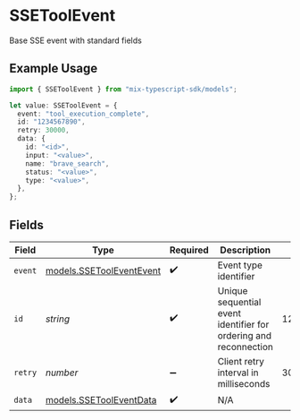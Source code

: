 # SSEToolEvent

Base SSE event with standard fields

## Example Usage

```typescript
import { SSEToolEvent } from "mix-typescript-sdk/models";

let value: SSEToolEvent = {
  event: "tool_execution_complete",
  id: "1234567890",
  retry: 30000,
  data: {
    id: "<id>",
    input: "<value>",
    name: "brave_search",
    status: "<value>",
    type: "<value>",
  },
};
```

## Fields

| Field                                                            | Type                                                             | Required                                                         | Description                                                      | Example                                                          |
| ---------------------------------------------------------------- | ---------------------------------------------------------------- | ---------------------------------------------------------------- | ---------------------------------------------------------------- | ---------------------------------------------------------------- |
| `event`                                                          | [models.SSEToolEventEvent](../models/ssetooleventevent.md)       | :heavy_check_mark:                                               | Event type identifier                                            |                                                                  |
| `id`                                                             | *string*                                                         | :heavy_check_mark:                                               | Unique sequential event identifier for ordering and reconnection | 1234567890                                                       |
| `retry`                                                          | *number*                                                         | :heavy_minus_sign:                                               | Client retry interval in milliseconds                            | 30000                                                            |
| `data`                                                           | [models.SSEToolEventData](../models/ssetooleventdata.md)         | :heavy_check_mark:                                               | N/A                                                              |                                                                  |